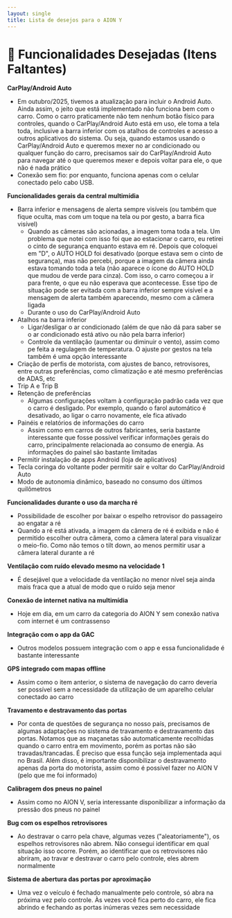 ```yaml
---
layout: single
title: Lista de desejos para o AION Y
---
```


# 🔧 Funcionalidades Desejadas (Itens Faltantes)

**CarPlay/Android Auto**
* Em outubro/2025, tivemos a atualização para incluir o Android Auto. Ainda assim, o jeito que está implementado não funciona bem com o carro. Como o carro praticamente não tem nenhum botão físico para controles, quando o CarPlay/Android Auto está em uso, ele toma a tela toda, inclusive a barra inferior com os atalhos de controles e acesso a outros aplicativos do sistema. Ou seja, quando estamos usando o CarPlay/Android Auto e queremos mexer no ar condicionado ou qualquer função do carro, precisamos sair do CarPlay/Android Auto para navegar até o que queremos mexer e depois voltar para ele, o que não é nada prático
* Conexão sem fio: por enquanto, funciona apenas com o celular conectado pelo cabo USB.
  
**Funcionalidades gerais da central multimídia**
* Barra inferior e mensagens de alerta sempre visíveis (ou também que fique oculta, mas com um toque na tela ou por gesto, a barra fica visível)
  * Quando as câmeras são acionadas, a imagem toma toda a tela. Um problema que notei com isso foi que ao estacionar o carro, eu retirei o cinto de segurança enquanto estava em ré. Depois que coloquei em "D", o AUTO HOLD foi desativado (porque estava sem o cinto de segurança), mas não percebi, porque a imagem da câmera ainda estava tomando toda a tela (não aparece o ícone do AUTO HOLD que mudou de verde para cinza). Com isso, o carro começou a ir para frente, o que eu não esperava que acontecesse. Esse tipo de situação pode ser evitada com a barra inferior sempre visível e a mensagem de alerta também aparecendo, mesmo com a câmera ligada
  * Durante o uso do CarPlay/Android Auto
* Atalhos na barra inferior
  * Ligar/desligar o ar condicionado (além de que não dá para saber se o ar condicionado está ativo ou não pela barra inferior)
  * Controle da ventilação (aumentar ou diminuir o vento), assim como pe feita a regulagem de temperatura. O ajuste por gestos na tela também é uma opção interessante
* Criação de perfis de motorista, com ajustes de banco, retrovisores, entre outras preferências, como climatização e até mesmo preferências de ADAS, etc
* Trip A e Trip B
* Retenção de preferências
  * Algumas configurações voltam à configuração padrão cada vez que o carro é desligado. Por exemplo, quando o farol automático é desativado, ao ligar o carro novamente, ele fica ativado
* Painéis e relatórios de informações do carro
  * Assim como em carros de outros fabricantes, seria bastante interessante que fosse possível verificar informações gerais do carro, principalmente relacionada ao consumo de energia. As informações do painel são bastante limitadas
* Permitir instalação de apps Android (loja de aplicativos)
* Tecla coringa do voltante poder permitir sair e voltar do CarPlay/Android Auto
* Modo de autonomia dinâmico, baseado no consumo dos últimos quilômetros

**Funcionalidades durante o uso da marcha ré**
* Possibilidade de escolher por baixar o espelho retrovisor do passageiro ao engatar a ré
* Quando a ré está ativada, a imagem da câmera de ré é exibida e não é permitido escolher outra câmera, como a câmera lateral para visualizar o meio-fio. Como não temos o tilt down, ao menos permitir usar a câmera lateral durante a ré

**Ventilação com ruído elevado mesmo na velocidade 1**
* É desejável que a velocidade da ventilação no menor nível seja ainda mais fraca que a atual de modo que o ruído seja menor

**Conexão de internet nativa na multimídia**
* Hoje em dia, em um carro da categoria do AION Y sem conexão nativa com internet é um contrassenso

**Integração com o app da GAC**
* Outros modelos possuem integração com o app e essa funcionalidade é bastante interessante

**GPS integrado com mapas offline**
* Assim como o item anterior, o sistema de navegação do carro deveria ser possível sem a necessidade da utilização de um aparelho celular conectado ao carro

**Travamento e destravamento das portas**
* Por conta de questões de segurança no nosso país, precisamos de algumas adaptações no sistema de travamento e destravamento das portas. Notamos que as maçanetas são automaticamente recolhidas quando o carro entra em movimento, porém as portas não são travadas/trancadas. É preciso que essa função seja implementada aqui no Brasil. Além disso, é importante disponibilizar o destravamento apenas da porta do motorista, assim como é possível fazer no AION V (pelo que me foi informado)

**Calibragem dos pneus no painel**
* Assim como no AION V, seria interessante disponibilizar a informação da pressão dos pneus no painel

**Bug com os espelhos retrovisores**
* Ao destravar o carro pela chave, algumas vezes ("aleatoriamente"), os espelhos retrovisores não abrem. Não consegui identificar em qual situação isso ocorre. Porém, ao identificar que os retrovisores não abriram, ao travar e destravar o carro pelo controle, eles abrem normalmente

**Sistema de abertura das portas por aproximação**
* Uma vez o veículo é fechado manualmente pelo controle, só abra na próxima vez pelo controle. Às vezes você fica perto do carro, ele fica abrindo e fechando as portas inúmeras vezes sem necessidade
